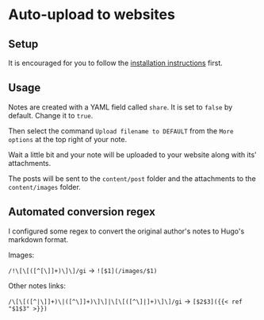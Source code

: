# Auto-upload to websites

## Setup
It is encouraged for you to follow the [installation instructions][1] first.

## Usage
Notes are created with a YAML field called `share`. It is set to `false` by
default. Change it to `true`.

Then select the command `Upload filename to DEFAULT` from the `More options` at
the top right of your note.

Wait a little bit and your note will be uploaded to your website along with its'
attachments.

The posts will be sent to the `content/post` folder and the attachments to the
`content/images` folder.

## Automated conversion regex
I configured some regex to convert the original author's notes to Hugo's markdown format.

Images:

`/!\[\[([^[\]]+)\]\]/gi` → `![$1](/images/$1)`

Other notes links:

`/\[\[([^|\]]+)\|([^\]]+)\]\]|\[\[([^\]|]+)\]\]/gi` → `[$2$3]({{< ref "$1$3" >}})`

[1]: ../getting-started/auto-upload-to-website.md